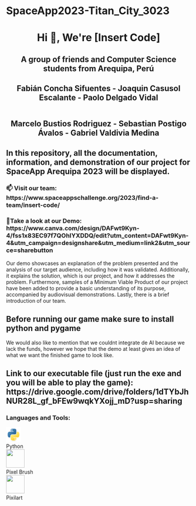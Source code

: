 # SpaceApp2023-Titan_City_3023

<h1 align="center">Hi 👋, We're [Insert Code]</h1>
<h2 align="center">A group of friends and Computer Science students from Arequipa, Perú</h2>

<h2 align="center">Fabián Concha Sifuentes  -  Joaquin Casusol Escalante  -  Paolo Delgado Vidal <br /> <br />

Marcelo Bustios Rodriguez - Sebastian Postigo Ávalos  -    Gabriel Valdivia Medina </h2>  

<h2>In this repository, all the documentation, information, and demonstration of our project for SpaceApp Arequipa 2023 will be displayed.</h2>

<h3>📫 Visit our team: https://www.spaceappschallenge.org/2023/find-a-team/insert-code/</h3>
<h3>🧐Take a look at our Demo: https://www.canva.com/design/DAFwt9Kyn-4/fss1x83EC97f7QOhIYXDDQ/edit?utm_content=DAFwt9Kyn-4&utm_campaign=designshare&utm_medium=link2&utm_source=sharebutton</h3>
Our demo showcases an explanation of the problem presented and the analysis of our target audience, including how it was validated. Additionally, it explains the solution, which is our project, and how it addresses the problem. Furthermore, samples of a Minimum Viable Product of our project have been added to provide a basic understanding of its purpose, accompanied by audiovisual demonstrations. Lastly, there is a brief introduction of our team.
<p align="left"></p>
<h2>Before running our game make sure to install python and pygame</h2>
We would also like to mention that we couldnt integrate de AI because we lack the funds, however we hope that the demo at least gives an idea of what we want the finished game to look like.
<h2>Link to our executable file (just run the exe and you will be able to play the game): https://drive.google.com/drive/folders/1dTYbJhNUR28L_gf_bFEw9wqkYXojj_mD?usp=sharing</h2>

<h3 align="left">Languages and Tools:</h3>
<p align="left"> 
  <a> <img src="https://raw.githubusercontent.com/devicons/devicon/master/icons/python/python-original.svg" alt="python" width="40" height="40"/> <br />Python<br /></a>
  <a> <img src="https://pbs.twimg.com/profile_images/1297191912386904066/PldGEBOb_400x400.jpg" width="50" height="50" border-radius: 15px;/> <br />Pixel Brush<br /></a>
  <a> <img src="https://play-lh.googleusercontent.com/r3TfuTEkPgg0jv5tVse5SqseSN31-yOhKGdBshdxNbdlvt0_bTC2QAKaxfcnj4_8gg" width="50" height="50" border-radius: 15px;/> <br />Pixilart</a> 
</p>
